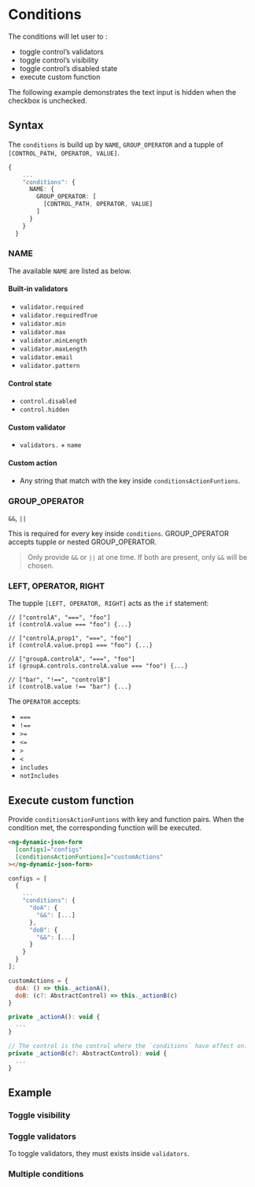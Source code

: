 # Conditions

The conditions will let user to :

- toggle control’s validators
- toggle control’s visibility
- toggle control’s disabled state
- execute custom function

The following example demonstrates the text input is hidden when the checkbox is unchecked.

<doc-form-viewer config-path="CONDITIONS_VISIBILITY.EN"></doc-form-viewer>

## Syntax

The `conditions` is build up by `NAME`, `GROUP_OPERATOR` and a tupple of `[CONTROL_PATH, OPERATOR, VALUE]`.

```ts
{
    ...
    "conditions": {
      NAME: {
        GROUP_OPERATOR: [
          [CONTROL_PATH, OPERATOR, VALUE]
        ]
      }
    }
  }
```

### NAME

The available `NAME` are listed as below.

#### Built-in validators

- `validator.required`
- `validator.requiredTrue`
- `validator.min`
- `validator.max`
- `validator.minLength`
- `validator.maxLength`
- `validator.email`
- `validator.pattern`

#### Control state

- `control.disabled`
- `control.hidden`

#### Custom validator

- `validators.` + `name`

#### Custom action

- Any string that match with the key inside `conditionsActionFuntions`.

### GROUP_OPERATOR

`&&`, `||`

This is required for every key inside `conditions`. GROUP_OPERATOR accepts tupple or nested GROUP_OPERATOR.

> Only provide `&&` or `||` at one time. If both are present, only `&&` will be chosen.

### LEFT, OPERATOR, RIGHT

The tupple `[LEFT, OPERATOR, RIGHT]` acts as the `if` statement:

```tsx
// ["controlA", "===", "foo"]
if (controlA.value === "foo") {...}

// ["controlA,prop1", "===", "foo"]
if (controlA.value.prop1 === "foo") {...}

// ["groupA.controlA", "===", "foo"]
if (groupA.controls.controlA.value === "foo") {...}

// ["bar", "!==", "controlB"]
if (controlB.value !== "bar") {...}
```

The `OPERATOR` accepts:

- `===`
- `!==`
- `>=`
- `<=`
- `>`
- `<`
- `includes`
- `notIncludes`

## Execute custom function

Provide `conditionsActionFuntions` with key and function pairs. When the condition met, the corresponding function will be executed.

<doc-tab>

<doc-code name="HTML">

<!-- prettier-ignore -->
```html
<ng-dynamic-json-form
  [configs]="configs"
  [conditionsActionFuntions]="customActions"
></ng-dynamic-json-form>
```

</doc-code>

<doc-code name="TS">

```jsx
configs = [
  {
    ...
    "conditions": {
      "doA": {
        "&&": [...]
      },
      "doB": {
        "&&": [...]
      }
    }
  }
];

customActions = {
  doA: () => this._actionA(),
  doB: (c?: AbstractControl) => this._actionB(c)
}

private _actionA(): void {
  ...
}

// The control is the control where the `conditions` have effect on.
private _actionB(c?: AbstractControl): void {
  ...
}
```

</doc-code>

</doc-tab>

## Example

### Toggle visibility

<doc-form-viewer config-path="CONDITIONS_VISIBILITY.EN"></doc-form-viewer>

### Toggle validators

To toggle validators, they must exists inside `validators`.

<doc-form-viewer config-path="CONDITIONS_VALIDATOR.EN"></doc-form-viewer>

### Multiple conditions

<doc-form-viewer config-path="CONDITIONS_MULTIPLE.EN"></doc-form-viewer>
